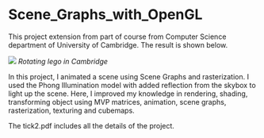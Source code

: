 # Scene_Graphs_with_OpenGL
This project extension from part of course from Computer Science department of University of Cambridge. The result is shown below.

![](https://github.com/Ognjen303/Scene_Graphs_with_OpenGL/blob/main/tick2/Rotating_Lego_in_Cambridge.gif)
*Rotating lego in Cambridge*

In this project, I animated a scene using Scene Graphs and rasterization. I used the Phong Illumination model with added reflection from the skybox to light up the scene. Here, I improved my knowledge in rendering, shading, transforming object using MVP matrices, animation, scene graphs, rasterization, texturing and cubemaps.

The tick2.pdf includes all the details of the project.
